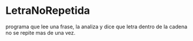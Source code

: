 # LetraNoRepetida
programa que lee una frase, la analiza y dice que letra dentro de la cadena no se repite mas de una vez.
